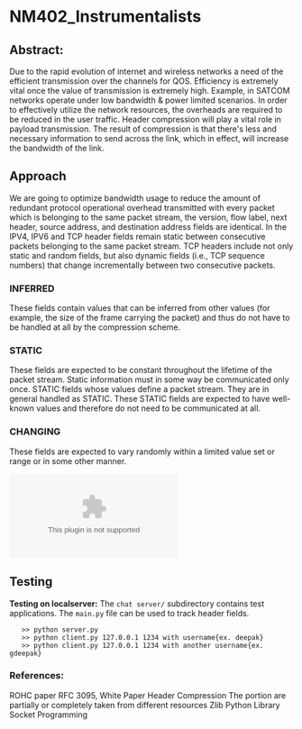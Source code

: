 # NM402_Instrumentalists

## Abstract:
  Due to the rapid evolution of internet and wireless networks a need of the efficient 
    transmission over the channels for QOS. Efficiency is extremely vital once the value
    of transmission is extremely high. Example, in SATCOM networks operate under low bandwidth 
    & power limited scenarios. In order to effectively utilize the network resources,
    the overheads are required to be reduced in the user traffic. Header compression will 
    play a vital role in payload transmission. The result of compression is that there's 
    less and necessary information to send across the link, which in effect, will increase
    the bandwidth of the link.


## Approach 
 We are going to optimize bandwidth usage to reduce the amount of redundant protocol operational
    overhead transmitted with every packet which is belonging to the same packet stream, the version, 
    flow label, next header, source address, and destination address fields are identical. In the IPV4,
    IPV6 and TCP header fields remain static between consecutive packets belonging to the same packet stream. 
    TCP headers include not only static and random fields, but also dynamic fields (i.e., TCP sequence numbers)
    that change incrementally between two consecutive packets.
 
 ### INFERRED

   These fields contain values that can be inferred from other
    values (for example, the size of the frame carrying the packet)
    and thus do not have to be handled at all by the compression
    scheme.
   
 ### STATIC
  
  These fields are expected to be constant throughout the
    lifetime of the packet stream. Static information must in some
    way be communicated only once. STATIC fields whose values define a
    packet stream. They are in general handled as STATIC.
    These STATIC fields are expected to have well-known values and
    therefore do not need to be communicated at all.
 
 ### CHANGING
  
  These fields are expected to vary randomly within a limited
    value set or range or in some other manner.
      
![Approach](./approach.docx)


## Testing 

**Testing on localserver:**
The `chat server/` subdirectory contains test applications.
The `main.py` file can be used to track header fields.

       >> python server.py
       >> python client.py 127.0.0.1 1234 with username{ex. deepak}
       >> python client.py 127.0.0.1 1234 with another username{ex. gdeepak}

### References:
   
   ROHC paper RFC 3095,
   White Paper Header Compression The portion are partially or completely taken from different resources
   Zlib Python Library
   Socket Programming
